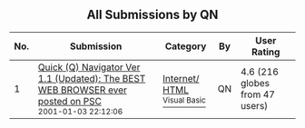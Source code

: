 ﻿<div align="center">

## All Submissions by QN

</div>

No.  | Submission | Category | By   | User Rating
---- | ---------- | -------- | ---- | -----------
1 | [Quick \(Q\) Navigator Ver 1\.1  \(Updated\): The BEST WEB BROWSER ever posted on PSC<br /><sup>2001-01-03 22:12:06</sup>](https://github.com/Planet-Source-Code/qn-quick-q-navigator-ver-1-1-updated-the-best-web-browser-ever-posted-on-psc__1-14108) | [Internet/ HTML<br /><sup>Visual Basic</sup>](../ByCategory/internet-html__1-34.md) | QN | 4.6 (216 globes from 47 users)
